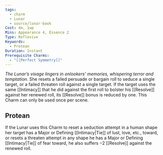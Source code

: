 ```yaml
---
tags:
  - charm
  - Lunar
  - source/lunar-book
Cost: 4m, 1wp
Mins: Appearance 4, Essence 2
Type: Reflexive
Keywords:
  - Protean
Duration: Instant
Prerequisite Charms:
  - "[[Perfect Symmetry]]"
---
```

*The Lunar’s visage lingers in onlookers’ memories, whispering terror and temptation.*
She resets a failed persuade or bargain roll to seduce a single target, or a failed threaten roll against a single target. If the target uses the same [[Intimacy]] that he did against the first roll to bolster his [[Resolve]] against her renewed roll, its [[Resolve]] bonus is reduced by one. This Charm can only be used once per scene. 
## Protean
If the Lunar uses this Charm to reset a seduction attempt in a human shape her target has a Major or Defining [[Intimacy|Tie]] of lust, love, etc., toward, or resets a threaten attempt in any shape he has a Major or Defining [[Intimacy|Tie]] of fear toward, he also suffers −2 [[Resolve]] against the renewed roll.